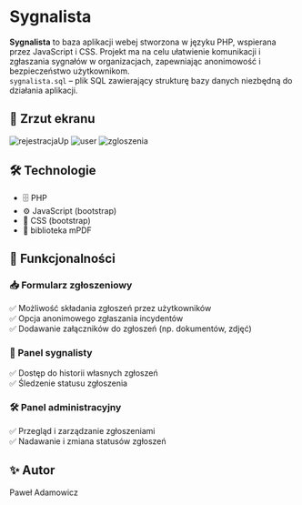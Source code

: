 # Sygnalista

**Sygnalista** to baza aplikacji webej stworzona w języku PHP, wspierana przez JavaScript i CSS. Projekt ma na celu ułatwienie komunikacji i zgłaszania sygnałów w organizacjach, zapewniając anonimowość i bezpieczeństwo użytkownikom.<br>
`sygnalista.sql` – plik SQL zawierający strukturę bazy danych niezbędną do działania aplikacji.

## 📸 Zrzut ekranu

![rejestracjaUp](https://github.com/user-attachments/assets/5337c08c-65b1-4ece-bffe-1db77831550a)
![user](https://github.com/user-attachments/assets/a8c3536d-87cb-413d-86be-c0ec5d8c3531)
![zgloszenia](https://github.com/user-attachments/assets/397b2f7e-6a78-4333-8400-a9d189ff221c)

## 🛠️ Technologie

- 🗄️ PHP
- ⚙️ JavaScript (bootstrap)
- 🎨 CSS (bootstrap)
- 📄 biblioteka mPDF

## 🚀 Funkcjonalności

### 📥 Formularz zgłoszeniowy

✅ Możliwość składania zgłoszeń przez użytkowników<br>
✅ Opcja anonimowego zgłaszania incydentów<br>
✅ Dodawanie załączników do zgłoszeń (np. dokumentów, zdjęć)

### 👤 Panel sygnalisty

✅ Dostęp do historii własnych zgłoszeń<br>
✅ Śledzenie statusu zgłoszenia

### 🛠️ Panel administracyjny

✅ Przegląd i zarządzanie zgłoszeniami<br>
✅ Nadawanie i zmiana statusów zgłoszeń

## ✨ Autor

Paweł Adamowicz
